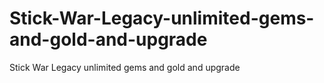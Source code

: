 # Stick-War-Legacy-unlimited-gems-and-gold-and-upgrade
Stick War Legacy unlimited gems and gold and upgrade
